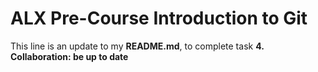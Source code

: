 # ALX Pre-Course Introduction to Git
This line is an update to my **README.md**, to complete task **4. Collaboration: be up to date**
